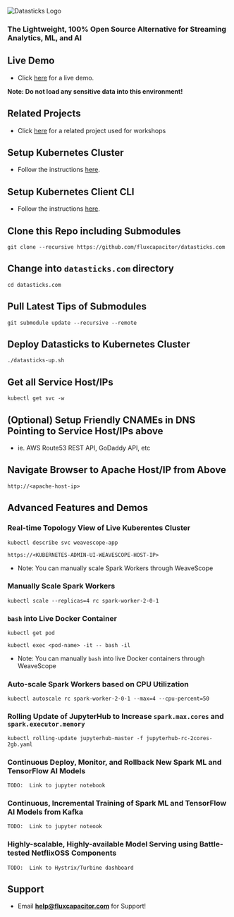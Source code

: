 ![Datasticks Logo](https://s3-us-west-2.amazonaws.com/advancedspark.com/img/datasticks-logo.png)

### The Lightweight, 100% Open Source Alternative for Streaming Analytics, ML, and AI

## Live Demo
* Click [here](http://datasticks.com) for a live demo.  

**Note:  Do not load any sensitive data into this environment!**

## Related Projects
* Click [here](https://github.com/fluxcapacitor/pipeline) for a related project used for workshops

## Setup Kubernetes Cluster
* Follow the instructions [here](https://github.com/fluxcapacitor/kubernetes.ml#setup-a-new-kubernetes-cluster).

## Setup Kubernetes Client CLI
* Follow the instructions [here](https://github.com/fluxcapacitor/kubernetes.ml#install-kubernetes-client).

## Clone this Repo including Submodules
```
git clone --recursive https://github.com/fluxcapacitor/datasticks.com
```

## Change into `datasticks.com` directory
```
cd datasticks.com
```

## Pull Latest Tips of Submodules
```
git submodule update --recursive --remote
```

## Deploy Datasticks to Kubernetes Cluster
```
./datasticks-up.sh
```

## Get all Service Host/IPs
```
kubectl get svc -w
```

## (Optional) Setup Friendly CNAMEs in DNS Pointing to Service Host/IPs above
* ie. AWS Route53 REST API, GoDaddy API, etc

## Navigate Browser to Apache Host/IP from Above
```
http://<apache-host-ip>
```

## Advanced Features and Demos
### Real-time Topology View of Live Kuberentes Cluster
```
kubectl describe svc weavescope-app
```
```
https://<KUBERNETES-ADMIN-UI-WEAVESCOPE-HOST-IP>
```
* Note: You can manually scale Spark Workers through WeaveScope

### Manually Scale Spark Workers
```
kubectl scale --replicas=4 rc spark-worker-2-0-1
```

### `bash` into Live Docker Container
```
kubectl get pod
```
```
kubectl exec <pod-name> -it -- bash -il
```
* Note: You can manually `bash` into live Docker containers through WeaveScope


### Auto-scale Spark Workers based on CPU Utilization
```
kubectl autoscale rc spark-worker-2-0-1 --max=4 --cpu-percent=50
```

### Rolling Update of JupyterHub to Increase `spark.max.cores` and `spark.executor.memory`
```
kubectl rolling-update jupyterhub-master -f jupyterhub-rc-2cores-2gb.yaml
```

### Continuous Deploy, Monitor, and Rollback New Spark ML and TensorFlow AI Models 
```
TODO:  Link to jupyter notebook
```

### Continuous, Incremental Training of Spark ML and TensorFlow AI Models from Kafka
```
TODO:  Link to jupyter noteook
```

### Highly-scalable, Highly-available Model Serving using Battle-tested NetflixOSS Components
```
TODO:  Link to Hystrix/Turbine dashboard 
```

## Support
* Email **help@fluxcapacitor.com** for Support!
